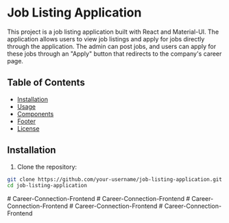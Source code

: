 # Job Listing Application

This project is a job listing application built with React and Material-UI. The application allows users to view job listings and apply for jobs directly through the application. The admin can post jobs, and users can apply for these jobs through an "Apply" button that redirects to the company's career page.

## Table of Contents

- [Installation](#installation)
- [Usage](#usage)
- [Components](#components)
- [Footer](#footer)
- [License](#license)

## Installation

1. Clone the repository:

```bash
git clone https://github.com/your-username/job-listing-application.git
cd job-listing-application
```
#   C a r e e r - C o n n e c t i o n - F r o n t e n d  
 #   C a r e e r - C o n n e c t i o n - F r o n t e n d  
 #   C a r e e r - C o n n e c t i o n - F r o n t e n d  
 #   C a r e e r - C o n n e c t i o n - F r o n t e n d  
 #   C a r e e r - C o n n e c t i o n - F r o n t e n d  
 